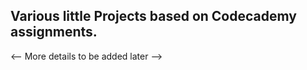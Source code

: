 ## Various little Projects based on Codecademy assignments.

<-- More details to be added later -->
